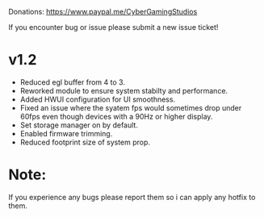 Donations:
https://www.paypal.me/CyberGamingStudios

If you encounter bug or issue please submit a new issue ticket!

# v1.2
- Reduced egl buffer from 4 to 3.
- Reworked module to ensure system stabilty and performance.
- Added HWUI configuration for UI smoothness.
- Fixed an issue where the syatem fps would sometimes drop under 60fps even though devices with a 90Hz or higher display.
- Set storage manager on by default.
- Enabled firmware trimming.
- Reduced footprint size of system prop.

# Note: 
If you experience any bugs please report them so i can apply any hotfix to them.